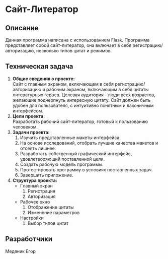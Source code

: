 Сайт-Литератор
=

Описание
-
Данная программа написана с использованием Flask. Программа представляет собой сайт-литератор,
она включает в себя регистрацию/авторизацию, несколько типов цитат и режимов.


Техническая задача
-
1. **Общие сведения о проекте:** <br>
    Сайт с главным экраном, включающем в себя регистрацию/авторизацию и рабочим экраном, включающим в себя цитаты литературных героев.
    Целевая аудитория - люди всех возрастов, желающие подчерпнуть интересную цитату. Сайт должен
    быть удобен для пользователя, с интуитивно понятным и лаконичным интерфейсом.
2. **Цели проекта:** <br>
    Разработать рабочий сайт-литератор, готовый к пользованию человеком.
3. **Задачи проекта:** 
   1. Изучить представленные макеты интерфейса.
   2. На основе исследований, отобрать лучшие качества макетов и отсеять лишнее.
   3. Разработать собственный графический интерфейс, удовлетворяющий поставленной цели.
   4. Создать рабочую модель программы.
   5. Протестировать программу в условиях поставленных задач.
   6. Завершить приложение.
4. **Структура проекта:** 
    * Главный экран
        1. Регистрация
        2. Авторизация
    * Рабочее окно
        1. Отображение цитаты
        2. Изменение параметров
    * Настройки
      1. Выбор типов цитат

Разработчики
-
Медяник Егор<br>
   
